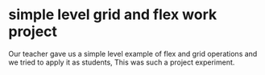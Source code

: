 # simple level grid and flex work project

Our teacher gave us a simple level example of flex and grid operations and we tried to apply it as students, 
This was such a project experiment.

